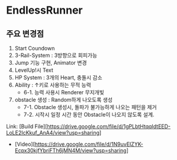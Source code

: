 # EndlessRunner

## 주요 변경점
1. Start Coundown
2. 3-Rail-System : 3방향으로 회피가능
3. Jump 기능 구현, Animator 변경
4. LevelUp!시 Text
5. HP System : 3개의 Heart, 충돌시 감소
6. Ability : ↑키로 사용하는 무적 능력
   - 6-1. 능력 사용시 Renderer 무지개빛
8. obstacle 생성 : Random하게 나오도록 생성
   - 7-1. Obstacle 생성시, 돌파가 불가능하게 나오는 패턴을 제거
   - 7-2. 시작시 일정 시간 동안 Obstacle이 나오지 않도록 설계.

Link: [Build File][https://drive.google.com/file/d/1gPLbtHtqqIdtEED-LoLE2IcKkuf_AnA4/view?usp=sharing]
   - [Video][https://drive.google.com/file/d/1N9uvEIZYK-Ecpx30kjfYbriFTh6jMN4M/view?usp=sharing]
